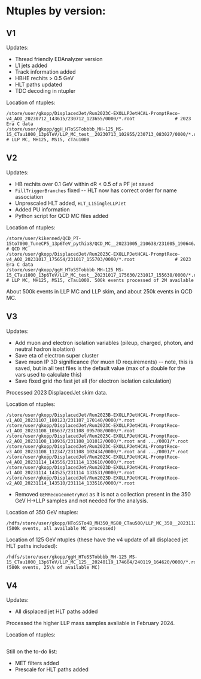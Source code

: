 # Ntuples by version:

## V1
Updates: 
* Thread friendly EDAnalyzer version
* L1 jets added
* Track information added
* HBHE rechits > 0.5 GeV
* HLT paths updated
* TDC decoding in ntupler

Location of ntuples:
```
/store/user/gkopp/DisplacedJet/Run2023C-EXOLLPJetHCAL-PromptReco-v4_AOD_20230712_143615/230712_123655/0000/*.root				# 2023 Era C data
/store/user/gkopp/ggH_HToSSTobbbb_MH-125_MS-15_CTau1000_13p6TeV/LLP_MC_test__20230713_102955/230713_083027/0000/*.root			# LLP MC, MH125, MS15, cTau1000
```

## V2
Updates:
* HB rechits over 0.1 GeV within dR < 0.5 of a PF jet saved
* `FillTriggerBranches` fixed -- HLT now has correct order for name association
* Unprescaled HLT added, `HLT_L1SingleLLPJet`
* Added PU information
* Python script for QCD MC files added

Location of ntuples:
```
/store/user/kikenned/QCD_PT-15to7000_TuneCP5_13p6TeV_pythia8/QCD_MC__20231005_210638/231005_190646/0000/*.root					# QCD MC
/store/user/gkopp/DisplacedJet/Run2023C-EXOLLPJetHCAL-PromptReco-v4_AOD_20231017_175654/231017_155703/0000/*.root				# 2023 Era C data
/store/user/gkopp/ggH_HToSSTobbbb_MH-125_MS-15_CTau1000_13p6TeV/LLP_MC_test__20231017_175630/231017_155638/0000/*.root			# LLP MC, MH125, MS15, cTau1000. 500k events processed of 2M available 
```
About 500k events in LLP MC and LLP skim, and about 250k events in QCD MC. 

## V3
Updates:
* Add muon and electron isolation variables (pileup, charged, photon, and neutral hadron isolation)
* Save eta of electron super cluster
* Save muon IP 3D significance (for muon ID requirements) -- note, this is saved, but in all test files is the default value (max of a double for the vars used to calculate this)
* Save fixed grid rho fast jet all (for electron isolation calculation)

Processed 2023 DisplacedJet skim data.

Location of ntuples:
```
/store/user/gkopp/DisplacedJet/Run2023B-EXOLLPJetHCAL-PromptReco-v1_AOD_20231107_180123/231107_170140/0000/*.root
/store/user/gkopp/DisplacedJet/Run2023C-EXOLLPJetHCAL-PromptReco-v1_AOD_20231108_105637/231108_095708/0000/*.root
/store/user/gkopp/DisplacedJet/Run2023C-EXOLLPJetHCAL-PromptReco-v2_AOD_20231108_110936/231108_101012/0000/*.root and .../0001/*.root
/store/user/gkopp/DisplacedJet/Run2023C-EXOLLPJetHCAL-PromptReco-v3_AOD_20231108_112347/231108_102434/0000/*.root and .../0001/*.root
/store/user/gkopp/DisplacedJet/Run2023C-EXOLLPJetHCAL-PromptReco-v4_AOD_20231114_143556/231114_133610/0000/*.root
/store/user/gkopp/DisplacedJet/Run2023D-EXOLLPJetHCAL-PromptReco-v1_AOD_20231114_143525/231114_133531/0000/*.root
/store/user/gkopp/DisplacedJet/Run2023D-EXOLLPJetHCAL-PromptReco-v2_AOD_20231114_143510/231114_133516/0000/*.root
```

* Removed `GEMRecoGeometryRcd` as it is not a collection present in the 350 GeV H->LLP samples and not needed for the analysis.

Location of 350 GeV ntuples:
```
/hdfs/store/user/gkopp/HToSSTo4B_MH350_MS80_CTau500/LLP_MC_350__20231129_104033/231129_094141/0000/*.root (500k events, all available MC processed)
```

Location of 125 GeV ntuples (these have the v4 update of all displaced jet HLT paths included):
```
/hdfs/store/user/gkopp/ggH_HToSSTobbbb_MH-125_MS-15_CTau1000_13p6TeV/LLP_MC_125__20240119_174604/240119_164620/0000/*.root (500k events, 25\% of available MC)
```

## V4
Updates:
* All displaced jet HLT paths added

Processed the higher LLP mass samples avaliable in February 2024. 

Location of ntuples:
```
```

Still on the to-do list:
* MET filters added
* Prescale for HLT paths added